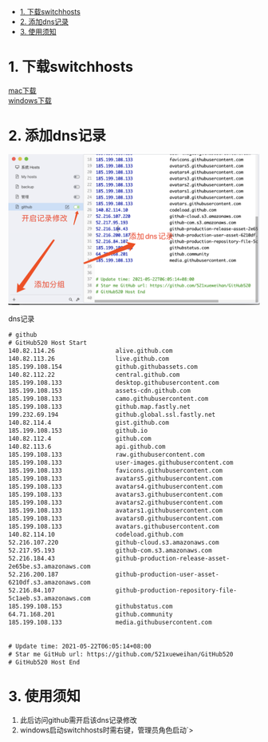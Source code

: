 <!-- TOC -->

- [1. 下载switchhosts](#1-下载switchhosts)
- [2. 添加dns记录](#2-添加dns记录)
- [3. 使用须知](#3-使用须知)

<!-- /TOC -->
# 1. 下载switchhosts

[mac下载](https://qiniu.public.shoogoome.com/SwitchHosts_4.0.1.6051.dmg)  
[windows下载](https://qiniu.public.shoogoome.com/SwitchHosts_installer_4.0.1.6051.exe)

# 2. 添加dns记录

![](../images/common/switchhosts.png)

dns记录
```
# github
# GitHub520 Host Start
140.82.114.26                 alive.github.com
140.82.113.26                 live.github.com
185.199.108.154               github.githubassets.com
140.82.112.22                 central.github.com
185.199.108.133               desktop.githubusercontent.com
185.199.108.153               assets-cdn.github.com
185.199.108.133               camo.githubusercontent.com
185.199.108.133               github.map.fastly.net
199.232.69.194                github.global.ssl.fastly.net
140.82.114.4                  gist.github.com
185.199.108.153               github.io
140.82.112.4                  github.com
140.82.113.6                  api.github.com
185.199.108.133               raw.githubusercontent.com
185.199.108.133               user-images.githubusercontent.com
185.199.108.133               favicons.githubusercontent.com
185.199.108.133               avatars5.githubusercontent.com
185.199.108.133               avatars4.githubusercontent.com
185.199.108.133               avatars3.githubusercontent.com
185.199.108.133               avatars2.githubusercontent.com
185.199.108.133               avatars1.githubusercontent.com
185.199.108.133               avatars0.githubusercontent.com
185.199.108.133               avatars.githubusercontent.com
140.82.114.10                 codeload.github.com
52.216.107.220                github-cloud.s3.amazonaws.com
52.217.95.193                 github-com.s3.amazonaws.com
52.216.184.43                 github-production-release-asset-2e65be.s3.amazonaws.com
52.216.200.187                github-production-user-asset-6210df.s3.amazonaws.com
52.216.84.107                 github-production-repository-file-5c1aeb.s3.amazonaws.com
185.199.108.153               githubstatus.com
64.71.168.201                 github.community
185.199.108.133               media.githubusercontent.com


# Update time: 2021-05-22T06:05:14+08:00
# Star me GitHub url: https://github.com/521xueweihan/GitHub520
# GitHub520 Host End
```

# 3. 使用须知

1. 此后访问github需开启该dns记录修改
2. windows启动switchhosts时需右键，管理员角色启动`>
